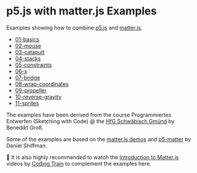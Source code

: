 p5.js with matter.js Examples
=============================

Examples showing how to combine [p5.js](https://p5js.org/) and [matter.js](http://brm.io/matter-js/).

* [01-basics](https://b-g.github.io/p5-matter-examples/01-basics)
* [02-mouse](https://b-g.github.io/p5-matter-examples/02-mouse)
* [03-catapult](https://b-g.github.io/p5-matter-examples/03-catapult)
* [04-stacks](https://b-g.github.io/p5-matter-examples/04-stacks)
* [05-constraints](https://b-g.github.io/p5-matter-examples/05-constraints)
* [06-x](https://b-g.github.io/p5-matter-examples/06-x)
* [07-bridge](https://b-g.github.io/p5-matter-examples/07-bridge)
* [08-wrap-coordinates](https://b-g.github.io/p5-matter-examples/08-wrap-coordinates)
* [09-propeller](https://b-g.github.io/p5-matter-examples/09-propeller)
* [10-reverse-gravity](https://b-g.github.io/p5-matter-examples/10-reverse-gravity)
* [11-sprites](https://b-g.github.io/p5-matter-examples/11-sprites)

The examples have been derived from the course Programmiertes Entwerfen (Sketching with Code) @ the [HfG Schwäbisch Gmünd](https://twitter.com/hfggmuend_x/) by Benedikt Groß.

Some of the examples are based on the [matter.js demos](http://brm.io/matter-js/demo) and [p5-matter](https://github.com/shiffman/p5-matter) by Daniel Shiffman. 

👀 It is also highly recommended to watch the [Introduction to Matter.js](https://www.youtube.com/watch?v=urR596FsU68&index=21&t=0s&list=PLRqwX-V7Uu6akvoNKE4GAxf6ZeBYoJ4uh) videos by [Coding Train](https://thecodingtrain.com/) to complement the examples here.


